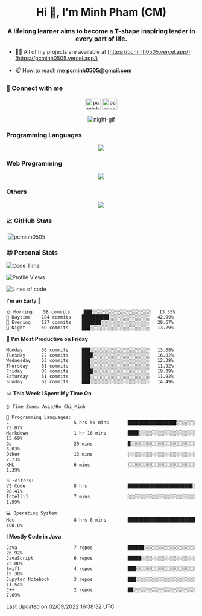 <h1 align="center">Hi 👋, I'm Minh Pham (CM)</h1>
<h3 align="center">A lifelong learner aims to become a T-shape inspiring leader in every part of life.</h3>

- 👨‍💻 All of my projects are available at [https://pcminh0505.vercel.app/](https://pcminh0505.vercel.app/)

- 📫 How to reach me **pcminh0505@gmail.com**


<h3 align="left">🧬 Connect with me</h3>
<p align="center">
<a href="https://linkedin.com/in/pcminh0505" target="blank"><img align="center" src="https://raw.githubusercontent.com/rahuldkjain/github-profile-readme-generator/master/src/images/icons/Social/linked-in-alt.svg" alt="pcminh0505" height="30" width="40" /></a>
<a href="https://kaggle.com/pcminh0505" target="blank"><img align="center" src="https://raw.githubusercontent.com/rahuldkjain/github-profile-readme-generator/master/src/images/icons/Social/kaggle.svg" alt="pcminh0505" height="30" width="40" /></a>
<br/><br/>
<img src="https://media.giphy.com/media/xUA7bdpLxQhsSQdyog/giphy.gif" alt="night-gif"/>
</p>

<h3 align="left">Programming Languages</h3>
<p align="center">
  <a href="https://skillicons.dev">
    <img src="https://skillicons.dev/icons?i=js,ts,go,py,java,swift,solidity,c,cpp" />
  </a>
</p>

<h3 align="left">Web Programming</h3>
<p align="center">
  <a href="https://skillicons.dev">
    <img src="https://skillicons.dev/icons?i=html,css,bootstrap,react,nextjs,graphql,spring,postgres,vercel" />
  </a>
</p>

<h3 align="left">Others</h3>
<p align="center">
  <a href="https://skillicons.dev">
    <img src="https://skillicons.dev/icons?i=tensorflow,figma,aws,firebase,gcp,vscode,visualstudio,androidstudio,arduino" />
  </a>
</p>

<h3 align="left">📈 GitHub Stats</h3>
<p>&nbsp;<img align="center" src="https://github-readme-stats.vercel.app/api?username=pcminh0505&theme=ayu-mirage&show_icons=true&locale=en" alt="pcminh0505" /></p>

<h3 align="left">😎 Personal Stats</h3>

<!--START_SECTION:waka-->
![Code Time](http://img.shields.io/badge/Code%20Time-96%20hrs%2013%20mins-blue)

![Profile Views](http://img.shields.io/badge/Profile%20Views-72-blue)

![Lines of code](https://img.shields.io/badge/From%20Hello%20World%20I%27ve%20Written-572%20Thousand%20lines%20of%20code-blue)

**I'm an Early 🐤** 

```text
🌞 Morning    58 commits     ███░░░░░░░░░░░░░░░░░░░░░░   13.55% 
🌆 Daytime    184 commits    ██████████░░░░░░░░░░░░░░░   42.99% 
🌃 Evening    127 commits    ███████░░░░░░░░░░░░░░░░░░   29.67% 
🌙 Night      59 commits     ███░░░░░░░░░░░░░░░░░░░░░░   13.79%

```
📅 **I'm Most Productive on Friday** 

```text
Monday       56 commits     ███░░░░░░░░░░░░░░░░░░░░░░   13.08% 
Tuesday      72 commits     ████░░░░░░░░░░░░░░░░░░░░░   16.82% 
Wednesday    53 commits     ███░░░░░░░░░░░░░░░░░░░░░░   12.38% 
Thursday     51 commits     ███░░░░░░░░░░░░░░░░░░░░░░   11.92% 
Friday       83 commits     ████░░░░░░░░░░░░░░░░░░░░░   19.39% 
Saturday     51 commits     ███░░░░░░░░░░░░░░░░░░░░░░   11.92% 
Sunday       62 commits     ███░░░░░░░░░░░░░░░░░░░░░░   14.49%

```


📊 **This Week I Spent My Time On** 

```text
⌚︎ Time Zone: Asia/Ho_Chi_Minh

💬 Programming Languages: 
C                        5 hrs 56 mins       ██████████████████░░░░░░░   73.07% 
Markdown                 1 hr 16 mins        ████░░░░░░░░░░░░░░░░░░░░░   15.69% 
Go                       29 mins             █░░░░░░░░░░░░░░░░░░░░░░░░   6.03% 
Other                    13 mins             ░░░░░░░░░░░░░░░░░░░░░░░░░   2.73% 
XML                      6 mins              ░░░░░░░░░░░░░░░░░░░░░░░░░   1.39%

🔥 Editors: 
VS Code                  8 hrs               ████████████████████████░   98.41% 
IntelliJ                 7 mins              ░░░░░░░░░░░░░░░░░░░░░░░░░   1.59%

💻 Operating System: 
Mac                      8 hrs 8 mins        █████████████████████████   100.0%

```

**I Mostly Code in Java** 

```text
Java                     7 repos             ██████░░░░░░░░░░░░░░░░░░░   26.92% 
JavaScript               6 repos             █████░░░░░░░░░░░░░░░░░░░░   23.08% 
Swift                    4 repos             ███░░░░░░░░░░░░░░░░░░░░░░   15.38% 
Jupyter Notebook         3 repos             ███░░░░░░░░░░░░░░░░░░░░░░   11.54% 
C++                      2 repos             ██░░░░░░░░░░░░░░░░░░░░░░░   7.69%

```



 Last Updated on 02/09/2022 16:38:32 UTC
<!--END_SECTION:waka-->

